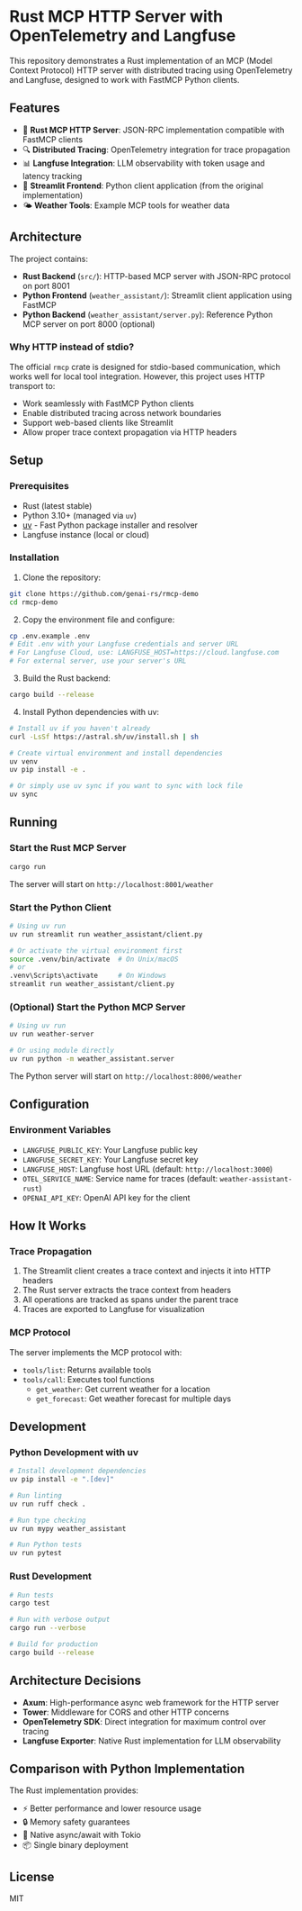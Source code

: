 # Rust MCP HTTP Server with OpenTelemetry and Langfuse

This repository demonstrates a Rust implementation of an MCP (Model Context Protocol) HTTP server with distributed tracing using OpenTelemetry and Langfuse, designed to work with FastMCP Python clients.

## Features

- 🦀 **Rust MCP HTTP Server**: JSON-RPC implementation compatible with FastMCP clients
- 🔍 **Distributed Tracing**: OpenTelemetry integration for trace propagation
- 📊 **Langfuse Integration**: LLM observability with token usage and latency tracking
- 🎨 **Streamlit Frontend**: Python client application (from the original implementation)
- 🌤️ **Weather Tools**: Example MCP tools for weather data

## Architecture

The project contains:
- **Rust Backend** (`src/`): HTTP-based MCP server with JSON-RPC protocol on port 8001
- **Python Frontend** (`weather_assistant/`): Streamlit client application using FastMCP
- **Python Backend** (`weather_assistant/server.py`): Reference Python MCP server on port 8000 (optional)

### Why HTTP instead of stdio?

The official `rmcp` crate is designed for stdio-based communication, which works well for local tool integration. However, this project uses HTTP transport to:
- Work seamlessly with FastMCP Python clients
- Enable distributed tracing across network boundaries
- Support web-based clients like Streamlit
- Allow proper trace context propagation via HTTP headers

## Setup

### Prerequisites

- Rust (latest stable)
- Python 3.10+ (managed via `uv`)
- [uv](https://github.com/astral-sh/uv) - Fast Python package installer and resolver
- Langfuse instance (local or cloud)

### Installation

1. Clone the repository:
```bash
git clone https://github.com/genai-rs/rmcp-demo
cd rmcp-demo
```

2. Copy the environment file and configure:
```bash
cp .env.example .env
# Edit .env with your Langfuse credentials and server URL
# For Langfuse Cloud, use: LANGFUSE_HOST=https://cloud.langfuse.com
# For external server, use your server's URL
```

3. Build the Rust backend:
```bash
cargo build --release
```

4. Install Python dependencies with uv:
```bash
# Install uv if you haven't already
curl -LsSf https://astral.sh/uv/install.sh | sh

# Create virtual environment and install dependencies
uv venv
uv pip install -e .

# Or simply use uv sync if you want to sync with lock file
uv sync
```

## Running

### Start the Rust MCP Server

```bash
cargo run
```

The server will start on `http://localhost:8001/weather`

### Start the Python Client

```bash
# Using uv run
uv run streamlit run weather_assistant/client.py

# Or activate the virtual environment first
source .venv/bin/activate  # On Unix/macOS
# or
.venv\Scripts\activate     # On Windows
streamlit run weather_assistant/client.py
```

### (Optional) Start the Python MCP Server

```bash
# Using uv run
uv run weather-server

# Or using module directly
uv run python -m weather_assistant.server
```

The Python server will start on `http://localhost:8000/weather`

## Configuration

### Environment Variables

- `LANGFUSE_PUBLIC_KEY`: Your Langfuse public key
- `LANGFUSE_SECRET_KEY`: Your Langfuse secret key
- `LANGFUSE_HOST`: Langfuse host URL (default: `http://localhost:3000`)
- `OTEL_SERVICE_NAME`: Service name for traces (default: `weather-assistant-rust`)
- `OPENAI_API_KEY`: OpenAI API key for the client

## How It Works

### Trace Propagation

1. The Streamlit client creates a trace context and injects it into HTTP headers
2. The Rust server extracts the trace context from headers
3. All operations are tracked as spans under the parent trace
4. Traces are exported to Langfuse for visualization

### MCP Protocol

The server implements the MCP protocol with:
- `tools/list`: Returns available tools
- `tools/call`: Executes tool functions
  - `get_weather`: Get current weather for a location
  - `get_forecast`: Get weather forecast for multiple days

## Development

### Python Development with uv

```bash
# Install development dependencies
uv pip install -e ".[dev]"

# Run linting
uv run ruff check .

# Run type checking
uv run mypy weather_assistant

# Run Python tests
uv run pytest
```

### Rust Development

```bash
# Run tests
cargo test

# Run with verbose output
cargo run --verbose

# Build for production
cargo build --release
```

## Architecture Decisions

- **Axum**: High-performance async web framework for the HTTP server
- **Tower**: Middleware for CORS and other HTTP concerns
- **OpenTelemetry SDK**: Direct integration for maximum control over tracing
- **Langfuse Exporter**: Native Rust implementation for LLM observability

## Comparison with Python Implementation

The Rust implementation provides:
- ⚡ Better performance and lower resource usage
- 🔒 Memory safety guarantees
- 🚀 Native async/await with Tokio
- 📦 Single binary deployment

## License

MIT